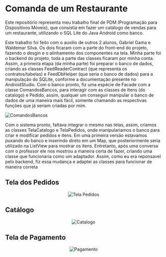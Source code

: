 # Comanda de um Restaurante

Este repositório representa meu trabalho final de PDM (Programação para Dispositivos Móveis), que consistia em fazer um catálogo de vendas para um restaurante, utilizando o SQL Lite do Java Android como banco.

Este trabalho foi feito com o auxilio de outros 2 alunos, Gabriel Gama e Waldemar Silva. Os dois ficaram com a parte do front-end do projeto, fazendo o desgin e o alinhamento dos componentes na tela. Minha parte foi o backend do projeto, toda a parte das classes ficaram por minha conta. Assim, a primeira etapa (da minha parte) foi preparar o banco de dados, criando as classes FeedReaderContract (que representa os contratos/tabelas) e FeedDbHelper (que seria o banco de dados) para a manipulação do SQLite, conforme a documentação presente no AndroidStudio. Com o banco pronto, fiz uma espécie de Facade com a classe ComandosBancos, para interagir com as classes de Itens (do catalogo) e Pedido, assim, qualquer um conseguir manipular o banco de dados de uma maneira mais fácil, somente chamando as respectivas funções que já seriam criadas por mim.

![ComandosBancos](https://user-images.githubusercontent.com/71076681/250202429-586657e7-4d84-457d-95b1-11c050e57b6a.png)

Com o sistema pronto, faltava integrar o mesmo nas telas, assim, criamos as classes TelaCatalogo e TelaPedidos, onde manipulariamos o banco para criar e modificar pedidos e itens. Em uma primeira versão estavamos puxando do banco e inserindo direto em um Map, que posteriormente seria utilizado na ListView para mostrar os itens. Entretanto, após uma conversa com o professor ele nos mostrou a maneira certa de fazer, criando uma classe que funcionaria como um adaptador. Assim, como eu era reponsavel pelo backend, fiz essa mudança e adaptei as classes para funcionar de maneira correta

## Tela dos Pedidos

<div align="center">
  <img src = "https://user-images.githubusercontent.com/71076681/250202800-fcfdef3f-2800-46fb-be16-276d7f86882d.png" alt = "Tela Pedidos"/>
</div>

## Catálogo

<div align="center">
  <img src = "https://user-images.githubusercontent.com/71076681/250202548-a0707d0f-a29f-43bd-a367-91b435901fe0.png" alt = "Catalogo"/>
</div>

## Tela de Pagamento

<div align="center">
    <img src = "https://user-images.githubusercontent.com/71076681/250202935-36cf3fb4-042d-4270-a211-634b48d4aa29.png" alt = "Pagamento"/>
</div>
